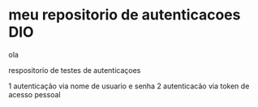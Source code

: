 # meu repositorio de autenticacoes DIO

ola

respositorio de testes de autenticaçoes

1 autenticação via nome de usuario e senha
2 autenticacão via token de acesso pessoal
